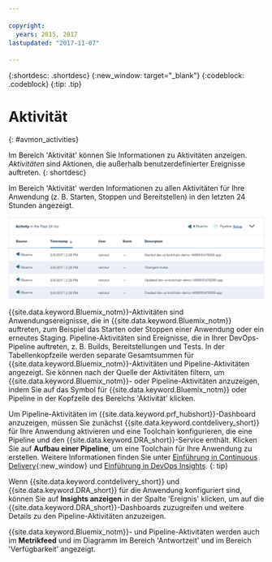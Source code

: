 ```yaml
---

copyright:
  years: 2015, 2017
lastupdated: "2017-11-07"

---
```


{:shortdesc: .shortdesc}
{:new_window: target="_blank"}
{:codeblock: .codeblock}
{:tip: .tip}


# Aktivität
{: #avmon_activities}

Im Bereich 'Aktivität' können Sie Informationen zu Aktivitäten anzeigen. _Aktivitäten_ sind Aktionen, die außerhalb benutzerdefinierter Ereignisse auftreten.
{: shortdesc}

Im Bereich 'Aktivität' werden Informationen zu allen Aktivitäten für Ihre Anwendung (z. B. Starten, Stoppen und Bereitstellen) in den letzten 24 Stunden angezeigt.

![Bereich 'Aktivität' im Availability Monitoring-Dashboard](images/avmon_activity_pane.png)

{{site.data.keyword.Bluemix_notm}}-Aktivitäten sind Anwendungsereignisse, die in {{site.data.keyword.Bluemix_notm}} auftreten, zum Beispiel das Starten oder Stoppen einer Anwendung oder ein erneutes Staging. Pipeline-Aktivitäten sind Ereignisse, die in Ihrer DevOps-Pipeline auftreten, z. B. Builds, Bereitstellungen und Tests. In der Tabellenkopfzeile werden separate Gesamtsummen für {{site.data.keyword.Bluemix_notm}}-Aktivitäten und Pipeline-Aktivitäten angezeigt. Sie können nach der Quelle der Aktivitäten filtern, um {{site.data.keyword.Bluemix_notm}}- oder Pipeline-Aktivitäten anzuzeigen, indem Sie auf das Symbol für {{site.data.keyword.Bluemix_notm}} oder Pipeline in der Kopfzeile des Bereichs 'Aktivität' klicken.

Um Pipeline-Aktivitäten im {{site.data.keyword.prf_hubshort}}-Dashboard anzuzeigen, müssen Sie zunächst {{site.data.keyword.contdelivery_short}} für Ihre Anwendung aktivieren und eine Toolchain konfigurieren, die eine Pipeline und den {{site.data.keyword.DRA_short}}-Service enthält. Klicken Sie auf **Aufbau einer Pipeline**, um eine Toolchain für Ihre Anwendung zu erstellen. Weitere Informationen finden Sie unter [Einführung in Continuous Delivery](../ContinuousDelivery/index.html "(Wird in neuer Registerkarte oder neuem Fenster geöffnet)"){:new_window} und [Einführung in DevOps Insights](../DevOpsInsights/index.html#gettingstarted "(Wird in neuer Registerkarte oder neuem Fenster geöffnet)").
{: tip}

Wenn {{site.data.keyword.contdelivery_short}} und {{site.data.keyword.DRA_short}} für die Anwendung konfiguriert sind, können Sie auf **Insights anzeigen** in der Spalte 'Ereignis' klicken, um auf die {{site.data.keyword.DRA_short}}-Dashboards zuzugreifen und weitere Details zu den Pipeline-Aktivitäten anzuzeigen.

{{site.data.keyword.Bluemix_notm}}- und Pipeline-Aktivitäten werden auch im **Metrikfeed** und im Diagramm im Bereich 'Antwortzeit' und im Bereich 'Verfügbarkeit' angezeigt.
